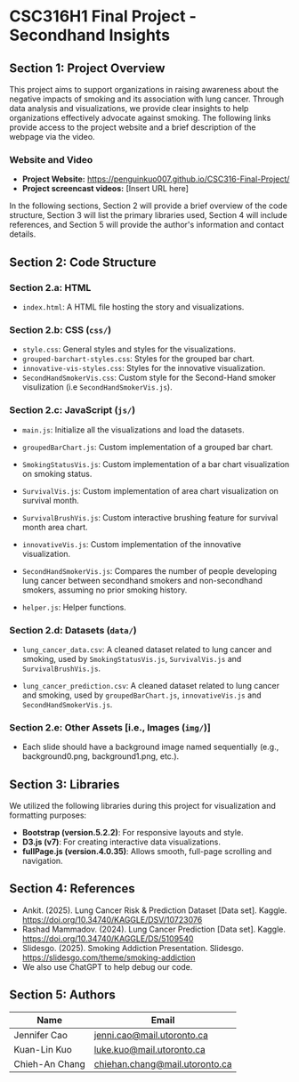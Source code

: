 # CSC316H1 Final Project - Secondhand Insights

## Section 1: Project Overview

This project aims to support organizations in raising awareness about the negative impacts of smoking and its association with lung cancer. Through data analysis and visualizations, we provide clear insights to help organizations effectively advocate against smoking. The following links provide access to the project website and a brief description of the webpage via the video.

### Website and Video
- **Project Website:** https://penguinkuo007.github.io/CSC316-Final-Project/
- **Project screencast videos:** [Insert URL here]

In the following sections, Section 2 will provide a brief overview of the code structure, Section 3 will list the primary libraries used, Section 4 will include references, and Section 5 will provide the author's information and contact details.

## Section 2: Code Structure

### Section 2.a: HTML

  - `index.html`: A HTML file hosting the story and visualizations.

### Section 2.b: CSS (`css/`)
  - `style.css`: General styles and styles for the visualizations.
  - `grouped-barchart-styles.css`: Styles for the grouped bar chart.
  - `innovative-vis-styles.css`: Styles for the innovative visualization.
  - `SecondHandSmokerVis.css`: Custom style for the Second-Hand smoker visulization (i.e `SecondHandSmokerVis.js`).

### Section 2.c: JavaScript (`js/`)

  - `main.js`: Initialize all the visualizations and load the datasets.
  - `groupedBarChart.js`: Custom implementation of a grouped bar chart.
  
  - `SmokingStatusVis.js`: Custom implementation of a bar chart visualization on smoking status.
  
  - `SurvivalVis.js`: Custom implementation of area chart visualization on survival month.
  - `SurvivalBrushVis.js`: Custom interactive brushing feature for survival month area chart.
  
  - `innovativeVis.js`: Custom implementation of the innovative visualization.

  - `SecondHandSmokerVis.js`: Compares the number of people developing lung cancer between secondhand smokers and non-secondhand smokers, assuming no prior smoking history.
  
  - `helper.js`: Helper functions.


### Section 2.d: Datasets (`data/`)
  
  - `lung_cancer_data.csv`:  A cleaned dataset related to lung cancer and smoking, used by `SmokingStatusVis.js`, `SurvivalVis.js` and `SurvivalBrushVis.js`.
  
  - `lung_cancer_prediction.csv`:  A cleaned dataset related to lung cancer and smoking, used by `groupedBarChart.js`, `innovativeVis.js` and `SecondHandSmokerVis.js`.

### Section 2.e: Other Assets [i.e., Images (`img/`)]

  - Each slide should have a background image named sequentially (e.g., background0.png, background1.png, etc.).

## Section 3: Libraries  
We utilized the following libraries during this project for visualization and formatting purposes:

  - **Bootstrap (version.5.2.2)**: For responsive layouts and style.
  - **D3.js (v7)**: For creating interactive data visualizations.
  - **fullPage.js (version.4.0.35)**: Allows smooth, full-page scrolling and navigation.



## Section 4: References

- Ankit. (2025). Lung Cancer Risk & Prediction Dataset [Data set]. Kaggle. https://doi.org/10.34740/KAGGLE/DSV/10723076
- Rashad Mammadov. (2024). Lung Cancer Prediction [Data set]. Kaggle. https://doi.org/10.34740/KAGGLE/DS/5109540
- Slidesgo. (2025). Smoking Addiction Presentation. Slidesgo. https://slidesgo.com/theme/smoking-addiction
- We also use ChatGPT to help debug our code.

## Section 5: Authors
| Name           | Email                          |
|----------------|--------------------------------|
| Jennifer Cao   | jenni.cao@mail.utoronto.ca     |
| Kuan-Lin Kuo   | luke.kuo@mail.utoronto.ca      |
| Chieh-An Chang | chiehan.chang@mail.utoronto.ca |